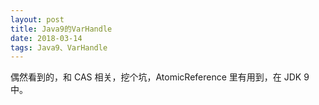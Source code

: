 ```yaml
---
layout: post
title: Java9的VarHandle
date: 2018-03-14
tags: Java9、VarHandle
---
```


偶然看到的，和 CAS 相关，挖个坑，AtomicReference 里有用到，在 JDK 9 中。

